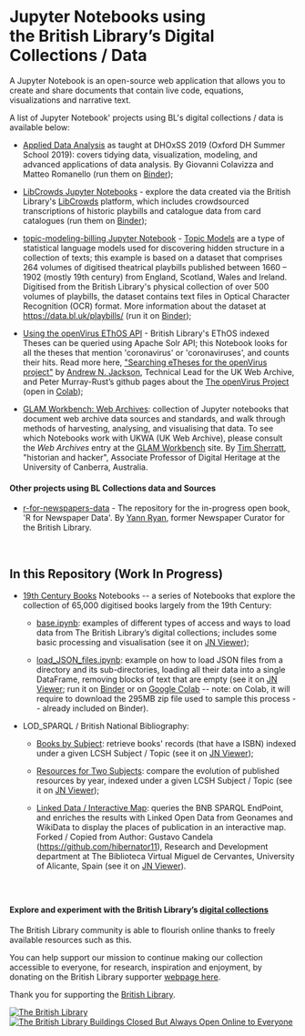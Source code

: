 # Jupyter Notebooks using<br/> the British Library’s Digital Collections / Data

A Jupyter Notebook is an open-source web application that allows you to create and share documents that contain live code, equations, visualizations and narrative text.

A list of Jupyter Notebook' projects using BL's digital collections / data is available below:

- [Applied Data Analysis](https://github.com/mromanello/ADA-DHOxSS2019) as taught at DHOxSS 2019 (Oxford DH Summer School 2019): covers tidying data, visualization, modeling, and advanced applications of data analysis. By Giovanni Colavizza and Matteo Romanello (run them on [Binder](https://mybinder.org/v2/gh/mromanello/ADA-DHOxSS2019/master));

- [LibCrowds Jupyter Notebooks](https://github.com/LibCrowds/notebooks) - explore the data created via the British Library's [LibCrowds](http://libcrowds.com/) platform, which includes crowdsourced transcriptions of historic playbills and catalogue data from card catalogues (run them on [Binder](https://mybinder.org/v2/gh/libcrowds/notebooks/master?urlpath=lab));

- [topic-modeling-billing Jupyter Notebook](https://github.com/hibernator11/notebook-texts-metadata/blob/master/topic-modeling-billing.ipynb) - [Topic Models](https://en.wikipedia.org/wiki/Topic_model#:~:text=In%20machine%20learning%20and%20natural,structures%20in%20a%20text%20body) are a type of statistical language models used for discovering hidden structure in a collection of texts; this example is based on a dataset that comprises 264 volumes of digitised theatrical playbills published between 1660 – 1902 (mostly 19th century) from England, Scotland, Wales and Ireland. Digitised from the British Library's physical collection of over 500 volumes of playbills, the dataset contains text files in Optical Character Recognition (OCR) format. More information about the dataset at https://data.bl.uk/playbills/ (run it on [Binder](https://mybinder.org/v2/gh/hibernator11/notebook-texts-example/master?urlpath=notebooks/topic-modeling-billing.ipynb));

- [Using the openVirus EThOS API](https://github.com/anjackson/contentminer/blob/master/openVirus_EThOS_API.ipynb) - British Library's EThOS indexed Theses can be queried using Apache Solr API; this Notebook looks for all the theses that mention 'coronavirus' or 'coronaviruses', and counts their hits. Read more here, ["Searching eTheses for the openVirus project"](https://blogs.bl.uk/digital-scholarship/2020/05/searching-etheses-for-the-openvirus-project.html) by [Andrew N. Jackson](https://anjackson.net/), Technical Lead for the UK Web Archive, and Peter Murray-Rust’s github pages about the [The openVirus Project](https://github.com/petermr/openVirus) (open in [Colab](https://colab.research.google.com/github/anjackson/contentminer/blob/master/openVirus_EThOS_API.ipynb));

- [GLAM Workbench: Web Archives](https://github.com/GLAM-Workbench/web-archives/): collection of Jupyter notebooks that document web archive data sources and standards, and walk through methods of harvesting, analysing, and visualising that data. To see which Notebooks work with UKWA (UK Web Archive), please consult the *Web Archives* entry at the [GLAM Workbench](https://glam-workbench.github.io/web-archives/) site. By [Tim Sherratt](https://www.timsherratt.org/), "historian and hacker", Associate Professor of Digital Heritage at the University of Canberra, Australia.

#### Other projects using BL Collections data and Sources

- [r-for-newspapers-data](https://github.com/yannryan-irl/r-for-newspapers-data) - The repository for the in-progress open book, 'R for Newspaper Data'. By [Yann Ryan](https://livingwithmachines.ac.uk/introducing-yann-ryan/), former Newspaper Curator for the British Library.
<br/>

## In this Repository (Work In Progress)
- [19th Century Books](Microsoft19thCenturyBooks/) Notebooks -- a series of Notebooks that explore the collection of 65,000 digitised books largely from the 19th Century:

    - [base.ipynb](Microsoft19thCenturyBooks/base.ipynb): examples of different types of access and ways to load data from The British Library’s digital collections; includes some basic processing and visualisation (see it on [JN Viewer](https://nbviewer.jupyter.org/github/BL-Labs/Jupyter-notebooks-projects-using-BL-Sources/blob/master/Microsoft19thCenturyBooks/base.ipynb));

    - [load_JSON_files.ipynb](Microsoft19thCenturyBooks/load_JSON_files.ipynb): example on how to load JSON files from a directory and its sub-directories, loading all their data into a single DataFrame, removing blocks of text that are empty (see it on [JN Viewer](https://nbviewer.jupyter.org/github/BL-Labs/Jupyter-notebooks-projects-using-BL-Sources/blob/master/Microsoft19thCenturyBooks/load_JSON_files.ipynb); run it on [Binder](https://mybinder.org/v2/gh/BL-Labs/Jupyter-notebooks-projects-using-BL-Sources/master?filepath=Microsoft19thCenturyBooks/load_JSON_files.ipynb) or on [Google Colab](https://colab.research.google.com/github/BL-Labs/Jupyter-notebooks-projects-using-BL-Sources/blob/master/Microsoft19thCenturyBooks/load_JSON_files.ipynb) -- note: on Colab, it will require to download the 295MB zip file used to sample this process -- already included on Binder).

- LOD_SPARQL / British National Bibliography:

    - [Books by Subject](LOD_SPARQL/00_BNB_SPARQL_books_by_LCSH_subject.ipynb): retrieve books' records (that have a ISBN) indexed under a given LCSH Subject / Topic (see it on [JN Viewer](https://nbviewer.jupyter.org/github/BL-Labs/Jupyter-notebooks-projects-using-BL-Sources/blob/master/LOD_SPARQL/00_BNB_SPARQL_books_by_LCSH_subject.ipynb));

    - [Resources for Two Subjects](LOD_SPARQL/01_BNB_SPARQL_Compare_Publication_Year_for_two_Subjects.ipynb): compare the evolution of published resources by year, indexed under a given LCSH Subject / Topic (see it on [JN Viewer](https://nbviewer.jupyter.org/github/BL-Labs/Jupyter-notebooks-projects-using-BL-Sources/blob/master/LOD_SPARQL/01_BNB_SPARQL_Compare_Publication_Year_for_two_Subjects.ipynb));

    - [Linked Data / Interactive Map](LOD_SPARQL/02_BNB_SPARQL_LOD_Extraction_Interactive_Map.ipynb): queries the BNB SPARQL EndPoint, and enriches the results with Linked Open Data from Geonames and WikiData to display the places of publication in an interactive map. Forked / Copied from Author: Gustavo Candela (https://github.com/hibernator11), Research and Development department at The Biblioteca Virtual Miguel de Cervantes, University of Alicante, Spain (see it on [JN Viewer](https://nbviewer.jupyter.org/github/BL-Labs/Jupyter-notebooks-projects-using-BL-Sources/blob/master/LOD_SPARQL/02_BNB_SPARQL_LOD_Extraction_Interactive_Map.ipynb)).
<br/>

##
#### Explore and experiment with the British Library’s [digital collections](https://data.bl.uk/)

The British Library community is able to flourish online thanks to freely available resources such as this.

You can help support our mission to continue making our collection accessible to everyone, for research, inspiration and enjoyment, by donating on the British Library supporter [webpage here](http://tiny.cc/BL-Donate).

Thank you for supporting the [British Library](https://www.bl.uk/).

[![The British Library](https://github.com/BL-Labs/Jupyter-notebooks-projects-using-BL-Sources/raw/master/wstatic/BL_EWK.png)
![The British Library Buildings Closed But Always Open Online to Everyone](https://github.com/BL-Labs/Jupyter-notebooks-projects-using-BL-Sources/raw/master/wstatic/BL_CoronaV19_OpenOnline.jpg)](https://www.bl.uk/)
##
